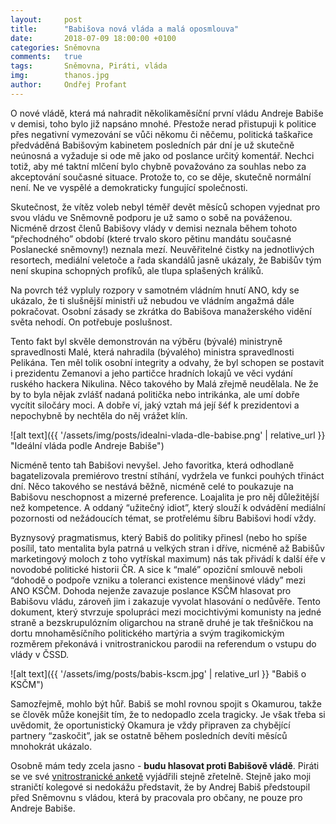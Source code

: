 ```yaml
---
layout:     post
title:      "Babišova nová vláda a malá oposmlouva"
date:       2018-07-09 18:00:00 +0100
categories: Sněmovna
comments:   true
tags:       Sněmovna, Piráti, vláda
img:        thanos.jpg
author:     Ondřej Profant
---
```


O nové vládě, která má nahradit několikaměsíční první vládu Andreje Babiše v demisi, toho bylo již napsáno mnohé. Přestože nerad přistupuji k politice přes negativní vymezování se vůči někomu či něčemu, politická taškařice předváděná Babišovým kabinetem posledních pár dní je už skutečně neúnosná a vyžaduje si ode mě jako od poslance určitý komentář. Nechci totiž, aby mé taktní mlčení bylo chybně považováno za souhlas nebo za akceptování současné situace. Protože to, co se děje, skutečně normální není. Ne ve vyspělé a demokraticky fungující společnosti.

<!--more-->

Skutečnost, že vítěz voleb nebyl téměř devět měsíců schopen vyjednat pro svou vládu ve Sněmovně podporu je už samo o sobě na pováženou. Nicméně drzost členů Babišovy vlády v demisi neznala během tohoto “přechodného” období (které trvalo skoro pětinu mandátu současné Poslanecké sněmovny!) neznala mezí. Neuvěřitelné čistky na jednotlivých resortech, mediální veletoče a řada skandálů jasně ukázaly, že Babišův tým není skupina schopných profíků, ale tlupa splašených králíků.

Na povrch též vypluly rozpory v samotném vládním hnutí ANO, kdy se ukázalo, že ti slušnější ministři už nebudou ve vládním angažmá dále pokračovat. Osobní zásady se zkrátka do Babišova manažerského vidění světa nehodí. On potřebuje poslušnost.

Tento fakt byl skvěle demonstrován na výběru (bývalé) ministryně spravedlnosti Malé, která nahradila (bývalého) ministra spravedlnosti Pelikána. Ten měl tolik osobní integrity a odvahy, že byl schopen se postavit i prezidentu Zemanovi a jeho partičce hradních lokajů ve věci vydání ruského hackera Nikulina. Něco takového by Malá zřejmě neudělala. Ne že by to byla nějak zvlášť nadaná politička nebo intrikánka, ale umí dobře vycítit siločáry moci. A dobře ví, jaký vztah má její šéf k prezidentovi a nepochybně by nechtěla do něj vrážet klín.

![alt text]({{ '/assets/img/posts/idealni-vlada-dle-babise.png' | relative_url }} "Ideální vláda podle Andreje Babiše")

Nicméně tento tah Babišovi nevyšel. Jeho favoritka, která odhodlaně bagatelizovala premiérovo trestní stíhání, vydržela ve funkci pouhých třináct dní. Něco takového se nestává běžně, nicméně celé to poukazuje na Babišovu neschopnost a mizerné preference. Loajalita je pro něj důležitější než kompetence. A oddaný “užitečný idiot”, který slouží k odvádění mediální pozornosti od nežádoucích témat, se protřelému šíbru Babišovi hodí vždy.

Byznysový pragmatismus, který Babiš do politiky přinesl (nebo ho spíše posílil, tato mentalita byla patrná u velkých stran i dříve, nicméně až Babišův marketingový moloch z toho vytřískal maximum) nás tak přivádí k další éře v novodobé politické historii ČR. A sice k “malé” opoziční smlouvě neboli “dohodě o podpoře vzniku a toleranci existence menšinové vlády” mezi ANO  KSČM. Dohoda nejenže zavazuje poslance KSČM hlasovat pro Babišovu vládu, zároveň jim i zakazuje vyvolat hlasování o nedůvěře. Tento dokument, který stvrzuje spolupráci mezi mocichtivými komunisty na jedné straně a bezskrupulózním oligarchou na straně druhé je tak třešničkou na dortu mnohaměsíčního politického martýria a svým tragikomickým rozměrem překonává i vnitrostranickou parodii na referendum o vstupu do vlády v ČSSD.

![alt text]({{ '/assets/img/posts/babis-kscm.jpg' | relative_url }} "Babiš o KSČM")

Samozřejmě, mohlo být hůř. Babiš se mohl rovnou spojit s Okamurou, takže se člověk může konejšit tím, že to nedopadlo zcela tragicky. Je však třeba si uvědomit, že oportunistický Okamura je vždy připraven za chybějící partnery “zaskočit”, jak se ostatně během posledních devíti měsíců mnohokrát ukázalo.

Osobně mám tedy zcela jasno - **budu hlasovat proti Babišově vládě**. Piráti se ve své [vnitrostranické anketě](https://forum.pirati.cz/viewtopic.php?f=637&t=42628) vyjádřili stejně zřetelně. Stejně jako moji straničtí kolegové si nedokážu představit, že by Andrej Babiš předstoupil před Sněmovnu s vládou, která by pracovala pro občany, ne pouze pro Andreje Babiše.
